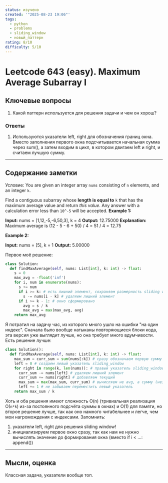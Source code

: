 ```yaml
---
status: изучено
created: '"2025-08-23 19:06"'
tags:
  - python
  - problems
  - sliding_window
  - новый_паттерн
rating: 8/10
difficulty: 5/10
---
```

# Leetcode 643 (easy). Maximum Average Subarray I

## Ключевые вопросы

1. Какой паттерн используется для решения задачи и чем он хорош?

### Ответы

1. Используются указатели left, right для обозначения границ окна. Вместо заполнения первого окна подсчитывается начальная сумма через sum(), а затем входим в цикл, в котором двигаем left и right, и считаем лучшую сумму.

---
## Содержание заметки

Условие:
You are given an integer array `nums` consisting of `n` elements, and an integer `k`.

Find a contiguous subarray whose **length is equal to** `k` that has the maximum average value and return _this value_. Any answer with a calculation error less than `10^-5` will be accepted.
**Example 1:**

**Input:** nums = [1,12,-5,-6,50,3], k = 4
**Output:** 12.75000
**Explanation:** Maximum average is (12 - 5 - 6 + 50) / 4 = 51 / 4 = 12.75

**Example 2:**

**Input:** nums = [5], k = 1
**Output:** 5.00000

Первое моё решение:

```python
class Solution:
  def findMaxAverage(self, nums: List[int], k: int) -> float:
    s = 0
    max_avg = -float('inf')
    for i, num in enumerate(nums):
      s += num
      if i >= k: # есть лишний элемент, сохраняем размерность sliding window
        s -= nums[i - k] # удаляем лишний элемент
      if i >= k - 1: # окно сформировано
        avg = s / k
        max_avg = max(max_avg, avg)
    return max_avg
```

Я потратил на задачу час, из которого много ушло на ошибки "на один индекс". Сначала было вообще натыканы повторяющиеся блоки кода, эта версия уже выглядит лучше, но она требует много вдумчивости. Есть решение лучше:

```python
class Solution():
  def findMaxAverage(self, nums: List[int], k: int) -> float:
    max_sum = curr_sum = sum(nums[:k]) # сразу обозначаем первую сумму и отмечаем её как текущую
    left = 0 # создаем левый указатель sliding_window
    for right in range(k, len(nums)): # правый указатель sliding_window
      curr_sum -= nums[left] # удаляем лишний элемент
      curr_sum += nums[right] # добавляем текущий
      max_sum = max(max_sum, curr_sum) # вычисляем не avg, а сумму (незначительно, но всё же)
      left += 1 # не забываем переместить левый указатель
    return max_sum / k
```

Хоть и оба решения имеют сложность O(n) (тривиальная реализация O(`n*k`)  из-за постоянного подсчёта суммы в окнах) и O(1) для памяти, но второе решение лучше, так как оно намного читабельнее и легче, чем мои нагромождения с индексами. 
Запомнить: 
1. указатели left, right для решения sliding window!
2. инициализируем первое окно сразу, так как нам не нужно вычислять значение до формирования окна (вместо if i < ...: append())

---
## Мысли, оценка

Классная задача, указатели вообще топ.